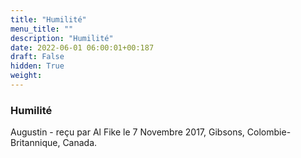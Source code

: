 ```yaml
---
title: "Humilité"
menu_title: ""
description: "Humilité"
date: 2022-06-01 06:00:01+00:187
draft: False
hidden: True
weight:
---
```

### Humilité

Augustin - reçu par Al Fike le 7 Novembre 2017, Gibsons, Colombie-Britannique, Canada.



